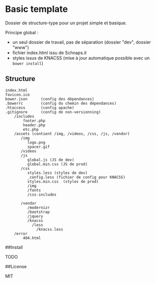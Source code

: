 # Basic template

Dossier de structure-type pour un projet simple et basique.

Principe global : 
- un seul dossier de travail, pas de séparation (dossier "dev", dossier "www")
- fichier index.html issu de Schnaps.it
- styles issus de KNACSS (mise à jour automatique possible avec un `bower install`)

## Structure

```
index.html
favicon.ico
bower.json		(config des dépendances)
.bowerrc		(config du chemin des dépendances)
.htaccess		(config apache)
.gitignore		(config de non-versionning)
	/includes
		footer.php
		header.php
		etc.php
    /assets (contient /img, /videos, /css, /js, /vendor)
	   /img
		  logo.png
		  spacer.gif
	   /videos
	   /js
		  global.js (JS de dev)
          global.min.css (JS de prod)
	   /css
		  styles.less (styles de dev)
          _config.less (fichier de config pour KNACSS)
          styles.min.css  (styles de prod)
		  /img
		  /fonts
		  /css-includes
			 
	   /vendor
		  /modernizr
		  /bootstrap
		  /jquery
          /knacss
            /less
              /knacss.less
    /error
        404.html
```

##Install

TODO


##License

MIT


